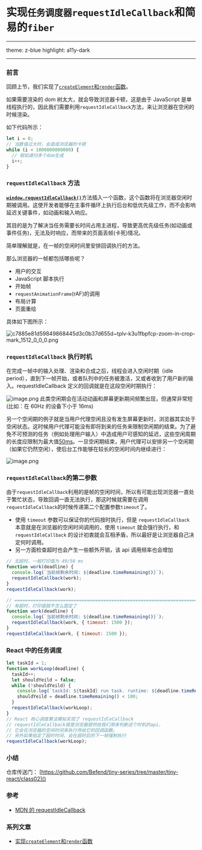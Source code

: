 # 实现`任务调度器requestIdleCallback`和简易的`fiber`

---

theme: z-blue
highlight: a11y-dark

---

### 前言

回顾上节，我们实现了[`createElement`和`render`函数](https://juejin.cn/post/7326093660705128460)。

如果需要渲染的 dom 树太大，就会导致浏览器卡顿，这是由于 JavaScript 是单线程执行的，因此我们需要利用`requestIdleCallback`方法，来让浏览器在空闲的时候渲染。

如下代码所示：

```js
let i = 0;
// 当数值过大时，会造成浏览器的卡顿
while (i < 1000000000000) {
  // 假如递归多个dom生成
  i++;
}
```

### `requestIdleCallback` 方法

[**`window.requestIdleCallback()`**](https://developer.mozilla.org/zh-CN/docs/Web/API/Window/requestIdleCallback)方法插入一个函数，这个函数将在浏览器空闲时期被调用。这使开发者能够在主事件循环上执行后台和低优先级工作，而不会影响延迟关键事件，如动画和输入响应。

其目的是为了解决当任务需要长时间占用主进程，导致更高优先级任务(如动画或事件任务)，无法及时响应，而带来的页面丢帧(卡死)情况。

简单理解就是，在一帧的空闲时间里安排回调执行的方法。

那么浏览器的一帧都包括哪些呢？

- 用户的交互
- JavaScript 脚本执行
- 开始帧
- `requestAnimationFrame`(rAF)的调用
- 布局计算
- 页面重绘

具体如下图所示：

![c7885e81d59849868445d3c0b37d655d~tplv-k3u1fbpfcp-zoom-in-crop-mark_1512_0_0_0.png](https://p1-juejin.byteimg.com/tos-cn-i-k3u1fbpfcp/d4157d62272d448985534f4072e07133~tplv-k3u1fbpfcp-jj-mark:0:0:0:0:q75.image#?w=1512&h=492&s=252446&e=png&b=faf0eb)

### `requestIdleCallback` 执行时机

在完成一帧中的输入处理、渲染和合成之后，线程会进入空闲时期（idle period），直到下一帧开始，或者队列中的任务被激活，又或者收到了用户新的输入。requestIdleCallback 定义的回调就是在这段空闲时期执行：

![image.png](https://p9-juejin.byteimg.com/tos-cn-i-k3u1fbpfcp/16670e20845843369f611cfd6207d14a~tplv-k3u1fbpfcp-jj-mark:0:0:0:0:q75.image#?w=737&h=139&s=19307&e=png&a=1&b=cde0f1)
此类空闲期会在活动动画和屏幕更新期间频繁出现，但通常非常短(比如：在 60Hz 的设备下小于 16ms)

另一个空闲期的例子就是当用户代理空闲且没有发生屏幕更新时，浏览器其实处于空闲状态。这时候用户代理可能没有即将到来的任务来限制空闲期的结束。为了避免不可预测的任务（例如处理用户输入）中造成用户可感知的延迟，这些空闲周期的长度应限制为最大值[50ms](https://www.w3.org/TR/requestidlecallback/#why50)。一旦空闲期结束，用户代理可以安排另一个空闲期（如果它仍然空闲），使后台工作能够在较长的空闲时间内继续进行：

![image.png](https://p3-juejin.byteimg.com/tos-cn-i-k3u1fbpfcp/dcea367449f147d0bae3957575ff6f38~tplv-k3u1fbpfcp-jj-mark:0:0:0:0:q75.image#?w=670&h=173&s=19545&e=png&a=1&b=fff1cc)

### `requestIdleCallback`的第二参数

由于`requestIdleCallback`利用的是帧的空闲时间，所以有可能出现浏览器一直处于繁忙状态，导致回调一直无法执行，那这时候就需要在调用`requestIdleCallback`的时候传递第二个配置参数`timeout`了。

- 使用 `timeout` 参数可以保证你的代码按时执行，但是 `requestIdleCallback` 本意就是在浏览器的空闲时间调用的，使用 `timeout` 就会强行执行，和 `requestIdleCallback` 的设计初衷就会互相矛盾，所以最好是让浏览器自己决定何时调用。
- 另一方面检查超时也会产生一些额外开销，该 api 调用频率也会增加

```js
// 无超时，一般打印值为 49/50 ms
function work(deadline) {
  console.log(`当前帧剩余时间: ${deadline.timeRemaining()}`);
  requestIdleCallback(work);
}
requestIdleCallback(work);

// =====================================================================
// 有超时，打印值就不怎么固定了
function work(deadline) {
  console.log(`当前帧剩余时间: ${deadline.timeRemaining()}`);
  requestIdleCallback(work, { timeout: 1500 });
}
requestIdleCallback(work, { timeout: 1500 });
```

### React 中的任务调度

```js
let taskId = 1;
function workLoop(deadline) {
  taskId++;
  let shouldYeild = false;
  while (!shouldYeild) {
    console.log(`taskId: ${taskId} run task. runtime: ${deadline.timeRemaining()}`);
    shouldYeild = deadline.timeRemaining() < 100;
  }
  requestIdleCallback(workLoop);
}
// React 核心调度算法模拟实现了 requestIdleCallback
// requestIdleCallback就是浏览器提供给我们用来判断这个时机的api，
// 它会在浏览器的空闲时间来执行传给它的回调函数。
// 另外如果指定了超时时间，会在超时后的下一帧强制执行
requestIdleCallback(workLoop);
```

### 小结

仓库传送门： [https://github.com/Befend/tiny-series/tree/master/tiny-react/class02]()

### 参考

- [MDN 的 requestIdleCallback](https://developer.mozilla.org/zh-CN/docs/Web/API/Window/requestIdleCallback)

### 系列文章

- [实现`createElement`和`render`函数](https://juejin.cn/post/7326093660705128460)
